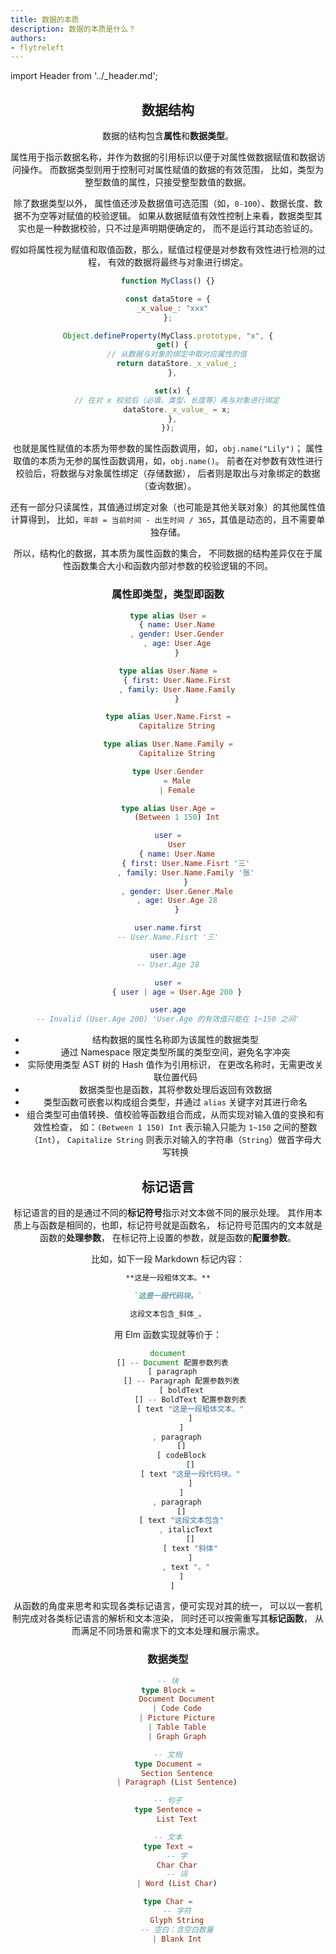```yaml
---
title: 数据的本质
description: 数据的本质是什么？
authors:
- flytreleft
---
```


import Header from '../_header.md';

<Header />


## 数据结构

数据的结构包含**属性**和**数据类型**。

属性用于指示数据名称，并作为数据的引用标识以便于对属性做数据赋值和数据访问操作。
而数据类型则用于控制可对属性赋值的数据的有效范围，
比如，类型为整型数值的属性，只接受整型数值的数据。

除了数据类型以外，
属性值还涉及数据值可选范围（如，`0-100`）、数据长度、数据不为空等对赋值的校验逻辑。
如果从数据赋值有效性控制上来看，数据类型其实也是一种数据校验，只不过是声明期便确定的，
而不是运行其动态验证的。

假如将属性视为赋值和取值函数，那么，赋值过程便是对参数有效性进行检测的过程，
有效的数据将最终与对象进行绑定。

```js title="JS 对象属性的定义样例"
function MyClass() {}

const dataStore = {
  _x_value_: "xxx"
};

Object.defineProperty(MyClass.prototype, "x", {
  get() {
    // 从数据与对象的绑定中取对应属性的值
    return dataStore._x_value_;
  },

  set(x) {
    // 在对 x 校验后（必填、类型、长度等）再与对象进行绑定
    dataStore._x_value_ = x;
  },
});
```

也就是属性赋值的本质为带参数的属性函数调用，如，`obj.name("Lily")`；
属性取值的本质为无参的属性函数调用，如，`obj.name()`。
前者在对参数有效性进行校验后，将数据与对象属性绑定（存储数据），
后者则是取出与对象绑定的数据（查询数据）。

还有一部分只读属性，其值通过绑定对象（也可能是其他关联对象）的其他属性值计算得到，
比如，`年龄 = 当前时间 - 出生时间 / 365`，其值是动态的，且不需要单独存储。

所以，结构化的数据，其本质为属性函数的集合，
不同数据的结构差异仅在于属性函数集合大小和函数内部对参数的校验逻辑的不同。

### 属性即类型，类型即函数

```elm
type alias User =
    { name: User.Name
    , gender: User.Gender
    , age: User.Age
    }

type alias User.Name =
    { first: User.Name.First
    , family: User.Name.Family
    }

type alias User.Name.First =
    Capitalize String

type alias User.Name.Family =
    Capitalize String

type User.Gender
    = Male
    | Female

type alias User.Age =
    (Between 1 150) Int

user =
    User
    { name: User.Name
        { first: User.Name.Fisrt '三'
        , family: User.Name.Family '张'
        }
    , gender: User.Gener.Male
    , age: User.Age 28
    }

user.name.first
-- User.Name.Fisrt '三'

user.age
-- User.Age 28

user =
    { user | age = User.Age 200 }

user.age
-- Invalid (User.Age 200) 'User.Age 的有效值只能在 1~150 之间'
```

- 结构数据的属性名称即为该属性的数据类型
- 通过 Namespace 限定类型所属的类型空间，避免名字冲突
- 实际使用类型 AST 树的 Hash 值作为引用标识，
  在更改名称时，无需更改关联位置代码
- 数据类型也是函数，其将参数处理后返回有效数据
- 类型函数可嵌套以构成组合类型，并通过 `alias` 关键字对其进行命名
- 组合类型可由值转换、值校验等函数组合而成，从而实现对输入值的变换和有效性检查，
  如：`(Between 1 150) Int` 表示输入只能为 `1~150` 之间的整数（`Int`），
  `Capitalize String` 则表示对输入的字符串（`String`）做首字母大写转换

## 标记语言

标记语言的目的是通过不同的**标记符号**指示对文本做不同的展示处理。
其作用本质上与函数是相同的，也即，标记符号就是函数名，
标记符号范围内的文本就是函数的**处理参数**，
在标记符上设置的参数，就是函数的**配置参数**。

比如，如下一段 Markdown 标记内容：

```markdown
**这是一段粗体文本。**

`这是一段代码块。`

这段文本包含_斜体_。
```

用 Elm 函数实现就等价于：

```js
document
  [] -- Document 配置参数列表
  [ paragraph
      [] -- Paragraph 配置参数列表
      [ boldText
          [] -- BoldText 配置参数列表
          [ text "这是一段粗体文本。"
          ]
      ]
    , paragraph
      []
      [ codeBlock
          []
          [ text "这是一段代码块。"
          ]
      ]
    , paragraph
      []
      [ text "这段文本包含"
        , italicText
          []
          [ text "斜体"
          ]
        , text "。"
      ]
  ]
```

从函数的角度来思考和实现各类标记语言，便可实现对其的统一，
可以以一套机制完成对各类标记语言的解析和文本渲染，
同时还可以按需重写其**标记函数**，
从而满足不同场景和需求下的文本处理和展示需求。

### 数据类型

```elm
-- 块
type Block =
    Document Document
    | Code Code
    | Picture Picture
    | Table Table
    | Graph Graph

-- 文档
type Document =
    Section Sentence
    | Paragraph (List Sentence)

-- 句子
type Sentence =
    List Text

-- 文本
type Text =
    -- 字
    Char Char
    -- 词
    | Word (List Char)

type Char =
    -- 字符
    Glyph String
    -- 空白：含空白数量
    | Blank Int
```
